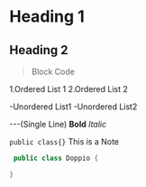 # Heading 1
## Heading 2

>Block Code

1.Ordered List 1
2.Ordered List 2

-Unordered List1
-Unordered List2


---(Single Line)
**Bold**
*Italic*

`public class{}` This is a Note

``` Java
 public class Doppio {

}
```
